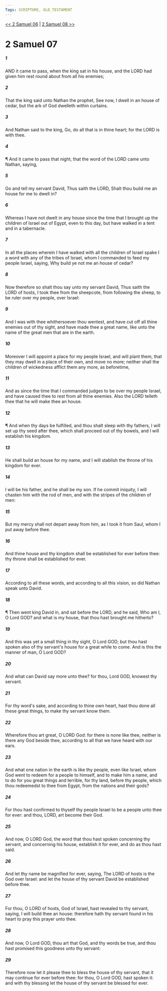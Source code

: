 ```yaml
---
Tags: SCRIPTURE, OLD_TESTAMENT
---
```


[<< 2 Samuel 06](OLD_TESTAMENT/10_2_Samuel/2_Samuel_06.md) | [2 Samuel 08 >>](OLD_TESTAMENT/10_2_Samuel/2_Samuel_08.md)

# 2 Samuel 07

##### 1
 AND it came to pass, when the king sat in his house, and the LORD had given him rest round about from all his enemies;
##### 2
 That the king said unto Nathan the prophet, See now, I dwell in an house of cedar, but the ark of God dwelleth within curtains.
##### 3
 And Nathan said to the king, Go, do all that is in thine heart; for the LORD is with thee.
##### 4
 ¶ And it came to pass that night, that the word of the LORD came unto Nathan, saying,
##### 5
 Go and tell my servant David, Thus saith the LORD, Shalt thou build me an house for me to dwell in?
##### 6
 Whereas I have not dwelt in any house since the time that I brought up the children of Israel out of Egypt, even to this day, but have walked in a tent and in a tabernacle.
##### 7
 In all the places wherein I have walked with all the children of Israel spake I a word with any of the tribes of Israel, whom I commanded to feed my people Israel, saying, Why build ye not me an house of cedar?
##### 8
 Now therefore so shalt thou say unto my servant David, Thus saith the LORD of hosts, I took thee from the sheepcote, from following the sheep, to be ruler over my people, over Israel:
##### 9
 And I was with thee whithersoever thou wentest, and have cut off all thine enemies out of thy sight, and have made thee a great name, like unto the name of the great men that are in the earth.
##### 10
 Moreover I will appoint a place for my people Israel, and will plant them, that they may dwell in a place of their own, and move no more; neither shall the children of wickedness afflict them any more, as beforetime,
##### 11
 And as since the time that I commanded judges to be over my people Israel, and have caused thee to rest from all thine enemies.  Also the LORD telleth thee that he will make thee an house.
##### 12
 ¶ And when thy days be fulfilled, and thou shalt sleep with thy fathers, I will set up thy seed after thee, which shall proceed out of thy bowels, and I will establish his kingdom.
##### 13
 He shall build an house for my name, and I will stablish the throne of his kingdom for ever.
##### 14
 I will be his father, and he shall be my son.  If he commit iniquity, I will chasten him with the rod of men, and with the stripes of the children of men:
##### 15
 But my mercy shall not depart away from him, as I took it from Saul, whom I put away before thee.
##### 16
 And thine house and thy kingdom shall be established for ever before thee: thy throne shall be established for ever.
##### 17
 According to all these words, and according to all this vision, so did Nathan speak unto David.
##### 18
 ¶ Then went king David in, and sat before the LORD, and he said, Who am I, O Lord GOD?  and what is my house, that thou hast brought me hitherto?
##### 19
 And this was yet a small thing in thy sight, O Lord GOD; but thou hast spoken also of thy servant's house for a great while to come.  And is this the manner of man, O Lord GOD?
##### 20
 And what can David say more unto thee?  for thou, Lord GOD, knowest thy servant.
##### 21
 For thy word's sake, and according to thine own heart, hast thou done all these great things, to make thy servant know them.
##### 22
 Wherefore thou art great, O LORD God: for there is none like thee, neither is there any God beside thee, according to all that we have heard with our ears.
##### 23
 And what one nation in the earth is like thy people, even like Israel, whom God went to redeem for a people to himself, and to make him a name, and to do for you great things and terrible, for thy land, before thy people, which thou redeemedst to thee from Egypt, from the nations and their gods?
##### 24
 For thou hast confirmed to thyself thy people Israel to be a people unto thee for ever: and thou, LORD, art become their God.
##### 25
 And now, O LORD God, the word that thou hast spoken concerning thy servant, and concerning his house, establish it for ever, and do as thou hast said.
##### 26
 And let thy name be magnified for ever, saying, The LORD of hosts is the God over Israel: and let the house of thy servant David be established before thee.
##### 27
 For thou, O LORD of hosts, God of Israel, hast revealed to thy servant, saying, I will build thee an house: therefore hath thy servant found in his heart to pray this prayer unto thee.
##### 28
 And now, O Lord GOD, thou art that God, and thy words be true, and thou hast promised this goodness unto thy servant:
##### 29
 Therefore now let it please thee to bless the house of thy servant, that it may continue for ever before thee: for thou, O Lord GOD, hast spoken it: and with thy blessing let the house of thy servant be blessed for ever.
